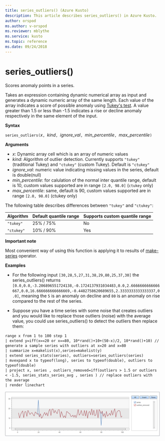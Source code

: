 ```yaml
---
title: series_outliers() (Azure Kusto)
description: This article describes series_outliers() in Azure Kusto.
author: orspod
ms.author: v-orspod
ms.reviewer: mblythe
ms.service: kusto
ms.topic: reference
ms.date: 09/24/2018
---
```

# series_outliers()

Scores anomaly points in a series.

Takes an expression containing dynamic numerical array as input and generates a dynamic numeric array of the same length. Each value of the array indicates a score of possible anomaly using [Tukey's test](https://en.wikipedia.org/wiki/Outlier#Tukey.27s_test). A value greater than 1.5 or less than -1.5 indicates a rise or decline anomaly respectively in the same element of the input.   

**Syntax**

`series_outliers(`*x*`, `*kind*`, `*ignore_val*`, `*min_percentile*`, `*max_percentile*`)`

**Arguments**

* *x*: Dynamic array cell which is an array of numeric values
* *kind*: Algorithm of outlier detection. Currently supports `"tukey"` (traditional Tukey) and  `"ctukey"` (custom Tukey). Default is `"ctukey"`
* *ignore_val*: numeric value indicating missing values in the series, default is double(null)
* *min_percentile*: for calulation of the normal inter quantile range, default is 10, custom values supported are in range `[2.0, 98.0]` (`ctukey` only) 
* *max_percentile*: same, default is 90, custom values supported are in range `[2.0, 98.0]` (ctukey only) 

The following table describes differences between `"tukey"` and `"ctukey"`:

| Algorithm | Default quantile range | Supports custom quantile range |
|-----------|----------------------- |--------------------------------|
| `"tukey"` | 25% / 75%              | No                             |
| `"ctukey"`| 10% / 90%              | Yes                            |


**Important note**

Most convenient way of using this function is applying it to results of [make-series](make-seriesoperator.md) operator.

**Examples**

* For the following input `[30,28,5,27,31,38,29,80,25,37,30]` the series_outliers() returns `[0.0,0.0,-3.206896551724138,-0.1724137931034483,0.0,2.6666666666666667,0.0,16.666666666666669,-0.4482758620689655,2.3333333333333337,0.0]`, meaning the `5` is an anomaly on decline and `80` is an anomaly on rise compared to the rest of the series.

* Suppose you have a time series with some noise that creates outliers and you would like to replace those outliers (noise) with the average value, you could use series_outliers() to detect the outliers then replace them:

```kusto
range x from 1 to 100 step 1 
| extend y=iff(x==20 or x==80, 10*rand()+10+(50-x)/2, 10*rand()+10) // generate a sample series with outliers at x=20 and x=80
| summarize x=makelist(x),series=makelist(y)
| extend series_stats(series), outliers=series_outliers(series)
| mvexpand x to typeof(long), series to typeof(double), outliers to typeof(double)
| project x, series , outliers_removed=iff(outliers > 1.5 or outliers < -1.5, series_stats_series_avg , series ) // replace outliers with the average
| render linechart
``` 

![](./Images/samples/series-outliers.png)